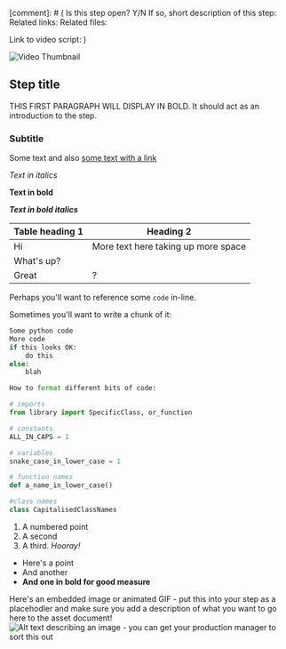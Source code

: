 [comment]: # (
Is this step open? Y/N
If so, short description of this step:
Related links:
Related files:

Link to video script:
)

![Video Thumbnail](https://s3-eu-west-1.amazonaws.com/rpf-futurelearn/placeholder.png)


## Step title

THIS FIRST PARAGRAPH WILL DISPLAY IN BOLD. It should act as an introduction to the step.

### Subtitle

Some text and also [some text with a link](https://google.com)

*Text in italics*

**Text in bold**

***Text in bold italics***

|Table heading 1| Heading 2  |
|--------|---|
|Hi        | More text here taking up more space  |
| What's up?    |   |
|Great | ?  |


Perhaps you'll want to reference some `code` in-line.

Sometimes you'll want to write a chunk of it:

~~~ python
Some python code
More code
if this looks OK:
	do this
else:
	blah

How to format different bits of code:

# imports
from library import SpecificClass, or_function

# constants
ALL_IN_CAPS = 1

# variables
snake_case_in_lower_case = 1

# function names
def a_name_in_lower_case()

#class names
class CapitalisedClassNames

~~~

1. A numbered point
2. A second
3. A third. *Hooray!*


+ Here's a point
+ And another
+ **And one in bold for good measure**


Here's an embedded image or animated GIF - put this into your step as a placehodler and make sure you add a description of what you want to go here to the asset document!
![Alt text describing an image - you can get your production manager to sort this out](https://s3-eu-west-1.amazonaws.com/rpf-futurelearn/placeholder.png)
